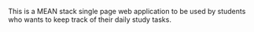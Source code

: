 This is a MEAN stack single page web application to be used by students who wants to keep track of their
daily study tasks.
